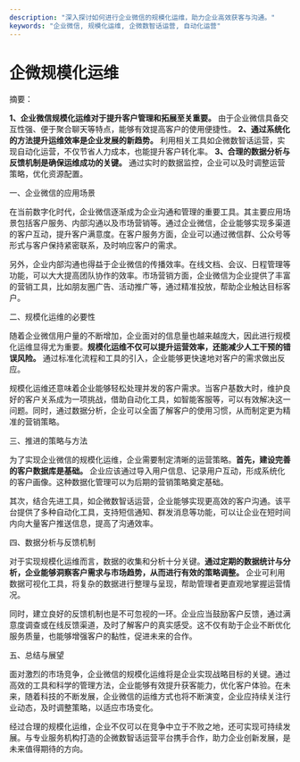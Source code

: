 ```yaml
---
description: "深入探讨如何进行企业微信的规模化运维，助力企业高效获客与沟通。"
keywords: "企业微信, 规模化运维, 企微数智话运营, 自动化运营"
---
```

# 企微规模化运维

摘要：

**1、企业微信规模化运维对于提升客户管理和拓展至关重要。** 由于企业微信具备交互性强、便于聚合聊天等特点，能够有效提高客户的使用便捷性。 **2、通过系统化的方法提升运维效率是企业发展的新趋势。** 利用相关工具如企微数智话运营，实现自动化运营，不仅节省人力成本，也能提升客户转化率。 **3、合理的数据分析与反馈机制是确保运维成功的关键。** 通过实时的数据监控，企业可以及时调整运营策略，优化资源配置。

一、企业微信的应用场景

在当前数字化时代，企业微信逐渐成为企业沟通和管理的重要工具。其主要应用场景包括客户服务、内部沟通以及市场营销等。通过企业微信，企业能够实现多渠道的客户互动，提升客户满意度。在客户服务方面，企业可以通过微信群、公众号等形式与客户保持紧密联系，及时响应客户的需求。

另外，企业内部沟通也得益于企业微信的传播效率。在线文档、会议、日程管理等功能，可以大大提高团队协作的效率。市场营销方面，企业微信为企业提供了丰富的营销工具，比如朋友圈广告、活动推广等，通过精准投放，帮助企业触达目标客户。

二、规模化运维的必要性

随着企业微信用户量的不断增加，企业面对的信息量也越来越庞大，因此进行规模化运维显得尤为重要。**规模化运维不仅可以提升运营效率，还能减少人工干预的错误风险。** 通过标准化流程和工具的引入，企业能够更快速地对客户的需求做出反应。

规模化运维还意味着企业能够轻松处理并发的客户需求。当客户基数大时，维护良好的客户关系成为一项挑战，借助自动化工具，如智能客服等，可以有效解决这一问题。同时，通过数据分析，企业可以全面了解客户的使用习惯，从而制定更为精准的营销策略。

三、推进的策略与方法

为了实现企业微信的规模化运维，企业需要制定清晰的运营策略。**首先，建设完善的客户数据库是基础。** 企业应该通过导入用户信息、记录用户互动，形成系统化的客户画像。这种数据化管理可以为后期的营销策略奠定基础。

其次，结合先进工具，如企微数智话运营，企业能够实现更高效的客户沟通。该平台提供了多种自动化工具，支持短信通知、群发消息等功能，可以让企业在短时间内向大量客户推送信息，提高了沟通效率。

四、数据分析与反馈机制

对于实现规模化运维而言，数据的收集和分析十分关键。**通过定期的数据统计与分析，企业能够洞察客户需求与市场趋势，从而进行有效的策略调整。** 企业可利用数据可视化工具，将复杂的数据进行整理与呈现，帮助管理者更直观地掌握运营情况。

同时，建立良好的反馈机制也是不可忽视的一环。企业应当鼓励客户反馈，通过满意度调查或在线反馈渠道，及时了解客户的真实感受。这不仅有助于企业不断优化服务质量，也能够增强客户的黏性，促进未来的合作。

五、总结与展望

面对激烈的市场竞争，企业微信的规模化运维将是企业实现战略目标的关键。通过高效的工具和科学的管理方法，企业能够有效提升获客能力，优化客户体验。在未来，随着科技的不断发展，企业微信的运维方式也将不断演变，企业应持续关注行业动态，及时调整策略，以适应市场变化。

经过合理的规模化运维，企业不仅可以在竞争中立于不败之地，还可实现可持续发展。与专业服务机构打造的企微数智话运营平台携手合作，助力企业创新发展，是未来值得期待的方向。
